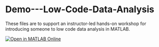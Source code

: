 # Demo---Low-Code-Data-Analysis
These files are to support an instructor-led hands-on workshop for introducing someone to low code data analysis in MATLAB.

[![Open in MATLAB Online](https://www.mathworks.com/images/responsive/global/open-in-matlab-online.svg)](https://matlab.mathworks.com/open/github/v1?repo=kcohan/Demo---Low-Code-Data-Analysis)
